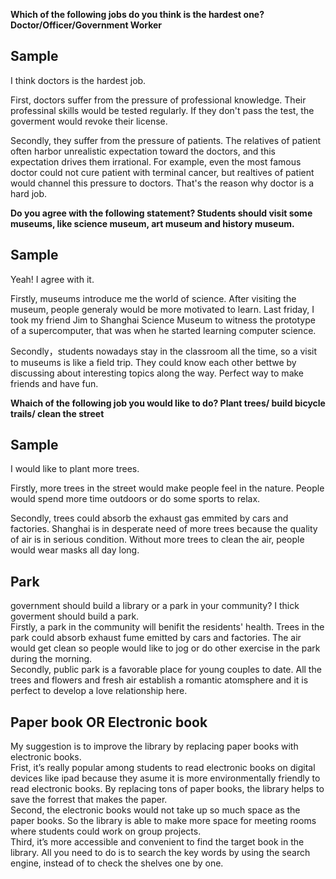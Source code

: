 **Which of the following jobs do you think is the hardest one? Doctor/Officer/Government Worker**
## Sample
I think doctors is the hardest job.  

First, doctors suffer from the pressure of professional knowledge. Their professinal skills would be tested regularly. If they don't pass the test, the goverment would revoke their license.  

Secondly, they suffer from the pressure of patients. The relatives of patient often harbor unrealistic expectation toward the doctors, and this expectation drives them irrational. For example, even the most famous doctor could not cure patient with terminal cancer, but realtives of patient would channel this pressure to doctors. That's the reason why doctor is a hard job.  

**Do you agree with the following statement? Students should visit some museums, like science museum, art museum and history museum.**
## Sample
Yeah! I agree with it.  

Firstly, museums introduce me the world of science. After visiting the museum, people generaly would be more motivated to learn. Last friday, I took my friend Jim to Shanghai Science Museum to witness the prototype of a supercomputer, that was when he started learning computer science.

Secondly，students nowadays stay in the classroom all the time, so a visit to museums is like a field trip. They could know each other bettwe by discussing about interesting topics along the way. Perfect way to make friends and have fun.

**Whaich of the following job you would like to do? Plant trees/ build bicycle trails/ clean the street**
## Sample

I would like to plant more trees.    

Firstly, more trees in the street would make people feel in the nature. People would spend more time outdoors or do some sports to relax.  

Secondly, trees could absorb the exhaust gas emmited by cars and factories. Shanghai is in desperate need of more trees because the quality of air is in serious condition. Without more trees to clean the air, people would wear masks all day long.

## Park
government should build a library or a park in your community?
I thick goverment should build a park.  
Firstly, a park in the community will benifit the residents' health. Trees in the park could absorb exhaust fume emitted by cars and factories. The air would get clean so people would like to jog or do other exercise in the park during the morning.  
Secondly, public park is a favorable place for young couples to date. All the trees and flowers and fresh air establish a romantic atomsphere and it is perfect to develop a love relationship here.

## Paper book OR Electronic book
My suggestion is to improve the library by replacing paper books with electronic
books.  
Frist, it’s really popular among students to read electronic books on digital devices
like ipad because they asume it is more environmentally friendly to read electronic
books. By replacing tons of paper books, the library helps to save the forrest that
makes the paper.  
Second, the electronic books would not take up so much space as the paper books.
So the library is able to make more space for meeting rooms where students could
work on group projects.  
Third, it’s more accessible and convenient to find the target book in the library. All
you need to do is to search the key words by using the search engine, instead of to
check the shelves one by one.  
